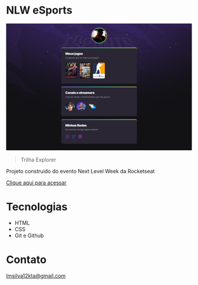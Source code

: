 # NLW eSports 

![preview](./.github/preview.png)

> Trilha Explorer

Projeto construido do evento Next Level Week da Rocketseat

[ Clique aqui para acessar](htttps://hilucassilva.github.io/nlw-esports-explorer)



# Tecnologias 

- HTML
- CSS
- Git e Github

# Contato

lmsilva12kta@gmail.com